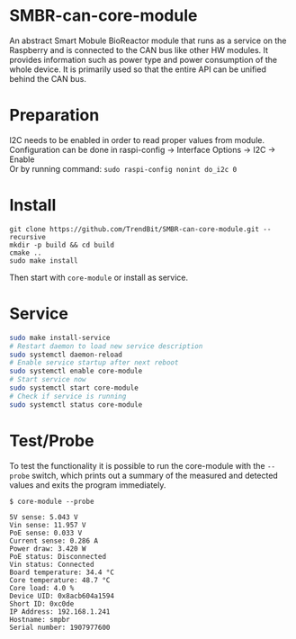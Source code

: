 # SMBR-can-core-module  
An abstract Smart Mobule BioReactor module that runs as a service on the Raspberry and is connected to the CAN bus like other HW modules. It provides information such as power type and power consumption of the whole device. It is primarily used so that the entire API can be unified behind the CAN bus.  

# Preparation  
I2C needs to be enabled in order to read proper values from module.  
Configuration can be done in raspi-config -> Interface Options -> I2C -> Enable  
Or by running command: `sudo raspi-config nonint do_i2c 0`  


# Install  
```  
git clone https://github.com/TrendBit/SMBR-can-core-module.git --recursive  
mkdir -p build && cd build  
cmake ..  
sudo make install  
```  
Then start with `core-module` or install as service.  

# Service  
```bash  
sudo make install-service  
# Restart daemon to load new service description  
sudo systemctl daemon-reload  
# Enable service startup after next reboot  
sudo systemctl enable core-module  
# Start service now  
sudo systemctl start core-module  
# Check if service is running  
sudo systemctl status core-module  
```  

# Test/Probe  
To test the functionality it is possible to run the core-module with the `--probe` switch, which prints out a summary of the measured and detected values and exits the program immediately.  

```  
$ core-module --probe  

5V sense: 5.043 V
Vin sense: 11.957 V
PoE sense: 0.033 V
Current sense: 0.286 A
Power draw: 3.420 W
PoE status: Disconnected
Vin status: Connected
Board temperature: 34.4 °C
Core temperature: 48.7 °C
Core load: 4.0 %
Device UID: 0x8acb604a1594
Short ID: 0xc0de
IP Address: 192.168.1.241
Hostname: smpbr
Serial number: 1907977600
```

